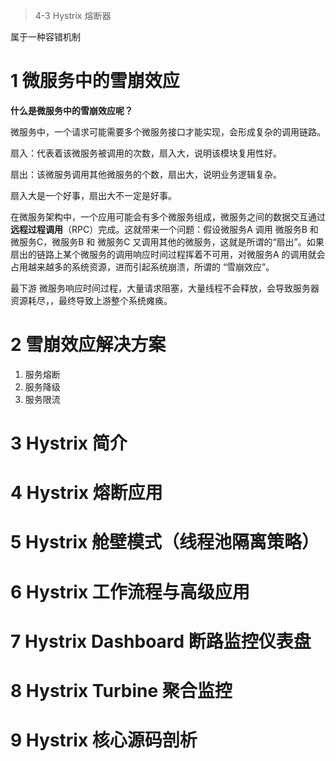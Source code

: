 > 4-3 Hystrix 熔断器

属于一种容错机制

# 1 微服务中的雪崩效应

**什么是微服务中的雪崩效应呢？**

微服务中，一个请求可能需要多个微服务接口才能实现，会形成复杂的调用链路。



扇入：代表着该微服务被调用的次数，扇入大，说明该模块复用性好。

扇出：该微服务调用其他微服务的个数，扇出大，说明业务逻辑复杂。

扇入大是一个好事，扇出大不一定是好事。

在微服务架构中，一个应用可能会有多个微服务组成，微服务之间的数据交互通过**远程过程调用**（RPC）完成。这就带来一个问题：假设微服务A 调用 微服务B 和 微服务C，微服务B 和 微服务C 又调用其他的微服务，这就是所谓的“扇出”。如果扇出的链路上某个微服务的调用响应时间过程挥着不可用，对微服务A 的调用就会占用越来越多的系统资源，进而引起系统崩溃，所谓的 “雪崩效应”。

最下游 微服务响应时间过程，大量请求阻塞，大量线程不会释放，会导致服务器资源耗尽，，最终导致上游整个系统瘫痪。

# 2 雪崩效应解决方案

1. 服务熔断
2. 服务降级
3. 服务限流

# 3 Hystrix 简介

# 4 Hystrix 熔断应用

# 5 Hystrix 舱壁模式（线程池隔离策略）

# 6 Hystrix 工作流程与高级应用

# 7 Hystrix Dashboard 断路监控仪表盘

# 8 Hystrix Turbine 聚合监控

# 9 Hystrix 核心源码剖析
